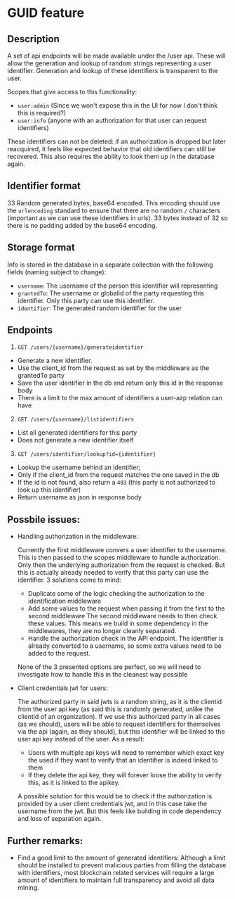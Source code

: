 # GUID feature

## Description

A set of api endpoints will be made available under the /user api. These will allow
the generation and lookup of random strings representing a user identifier. Generation and
lookup of these identifiers is transparent to the user.

Scopes that give access to this functionality:

  - `user:admin` (Since we won't expose this in the UI for now I don't think this is required?)
  - `user:info` (anyone with an authorization for that user can request identifiers)

These identifiers can not be deleted: if an authorization is dropped but later reacquired,
it feels like expected behavior that old identifiers can still be recovered. This also
requires the ability to look them up in the database again.

## Identifier format

33 Random generated bytes, base64 encoded. This encoding should use the `urlencoding`
standard to ensure that there are no random `/` characters (important as we can use
these identifiers in urls). 33 bytes instead of 32 so there is no padding added by the
base64 encoding.

## Storage format

Info is stored in the database in a separate collection with the following fields
(naming subject to change):

  - `username`: The username of the person this identifier will representing
  - `grantedTo`: The username or globalid of the party requesting this identifier.
    Only this party can use this identifier.
  - `identifier`: The generated random identifier for the user

## Endpoints

1. `GET /users/{username}/generateidentifier`
  - Generate a new identifier.
  - Use the client_id from the request as set by the middleware as the grantedTo party
  - Save the user identifier in the db and return only this id in the response body
  - There is a limit to the max amount of identifiers a user-azp relation can have

2. `GET /users/{username}/listidentifiers`
  - List all generated identifiers for this party
  - Does not generate a new identifier itself

3. `GET /users/identifier/lookup?id={identifier}`
  - Lookup the username behind an identifier;
  - Only if the client_id from the request matches the one saved in the db
  - If the id is not found, also return a `403` (this party is not authorized to look up this identifier)
  - Return username as json in response body

## Possbile issues:

- Handling authorization in the middleware:

  Currently the first middleware convers a user identifier to the username. This is then
  passed to the scopes middleware to handle authorization. Only then the underlying authorization
  from the request is checked. But this is actually already needed to verify that this
  party can use the identifier. 3 solutions come to mind:

  - Duplicate some of the logic checking the authorization to the identification middleware
  - Add some values to the request when passing it from the first to the second middleware
    The second middleware needs to then check these values. This means we build in some dependency
    in the middlewares, they are no longer cleanly separated.
  - Handle the authorization check in the API endpoint. The identifier is already
    converted to a username, so some extra values need to be added to the request.

  None of the 3 presented options are perfect, so we will need to investigate how
  to handle this in the cleanest way possible

- Client credentials jwt for users:

  The authorized party in said jwts is a random string, as it is the clientid from the
  user api key (as said this is randomly generated, unlike the clientid of an organization).
  If we use this authorized party in all cases (as we should), users will be able to
  request identifiers for themselves via the api (again, as they should), but this
  identifier will be linked to the user api key instead of the user. As a result:

  - Users with multiple api keys will need to remember which exact key the used
    if they want to verify that an identifier is indeed linked to them
  - If they delete the api key, they will forever loose the ability to verify this,
    as it is linked to the apikey.

  A possible solution for this would be to check if the authorization is provided by a
  user client credentials jwt, and in this case take the username from the jwt. But this
  feels like building in code dependency and loss of separation again.

## Further remarks:

- Find a good limit to the amount of generated identifiers:
  Although a limit should be installed to prevent malicious parties from filling the
  database with identifiers, most blockchain related services will require a large amount
  of identifiers to maintain full transparency and avoid all data mining.
